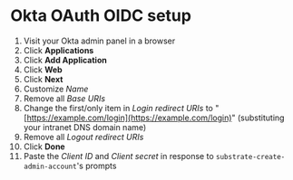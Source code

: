 # Okta OAuth OIDC setup

1. Visit your Okta admin panel in a browser
2. Click **Applications**
3. Click **Add Application**
4. Click **Web**
5. Click **Next**
6. Customize _Name_
7. Remove all _Base URIs_
8. Change the first/only item in _Login redirect URIs_ to "[https://example.com/login](https://example.com/login)" (substituting your intranet DNS domain name)
9. Remove all _Logout redirect URIs_
10. Click **Done**
11. Paste the _Client ID_ and _Client secret_ in response to `substrate-create-admin-account`'s prompts
